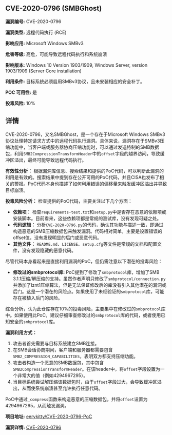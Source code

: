 ## CVE-2020-0796 (SMBGhost)

**漏洞编号:** CVE-2020-0796

**漏洞类型:** 远程代码执行 (RCE)

**影响应用:** Microsoft Windows SMBv3

**危害等级:** 高危，可能导致远程代码执行和系统崩溃

**影响版本:** Windows 10 Version 1903/1909, Windows Server, version 1903/1909 (Server Core installation)

**利用条件:** 目标系统必须启用SMBv3协议，且未安装相应的安全补丁。

**POC 可用性:** 是

**投毒风险:** 10%

## 详情

CVE-2020-0796，又名SMBGhost，是一个存在于Microsoft Windows SMBv3协议处理特定请求方式中的远程代码执行漏洞。具体来说，漏洞存在于SMBv3压缩功能中，当客户端或服务器协商压缩功能时，可以通过发送特制的SMB数据包，利用`SMB2CompressionTransformHeader`中的`offset`字段的越界访问，导致缓冲区溢出，最终可能导致远程代码执行。

**有效性分析：**
根据漏洞库信息、搜索结果和提供的PoC代码，可以判断此漏洞的利用是有效的。搜索结果中提到存在公开可用的PoC代码，并且CISA也发布了相关的警报。PoC代码本身也描述了如何利用错误的偏移量来触发缓冲区溢出并导致目标崩溃。

**投毒风险分析：**
检查提供的PoC代码，主要关注以下几个方面：

*   **依赖项：** 检查`requirements-test.txt`和`setup.py`中是否存在恶意的依赖项或安装脚本。目前看来，这些依赖项都是常规的测试库，没有发现可疑之处。
*   **代码逻辑：** 分析`CVE-2020-0796.py`的代码，确认其功能与描述一致，即通过构造恶意的SMB压缩数据包来触发漏洞。代码相对简单，主要是设置错误的offset值，没有发现明显的后门或恶意代码。
*   **其他文件：** `README.md`、`LICENSE`、`setup.cfg`等文件是常规的文档和配置文件，没有发现隐藏的恶意代码。

尽管代码本身看起来是直接利用漏洞的PoC，但仍需注意以下潜在的投毒风险：

*   **修改过的smbprotocol库:** PoC提到了修改了`smbprotocol`库，增加了SMB 3.1.1压缩/解压缩的支持。虽然作者声明只修改了`smbprotocol/connection.py`并添加了lznt1压缩算法，但是无法保证修改后的库没有引入其他潜在的漏洞或后门。这是一个潜在的风险点。如果使用了未经验证的`smbprotocol`库，可能存在被植入后门的风险。

综合分析，认为此仓库存在10%的投毒风险，主要集中在修改过的`smbprotocol`库中。如果使用此PoC，建议仔细审查修改过的`smbprotocol`库的代码，或者使用已知安全的`smbprotocol`库。

**漏洞利用方式：**

1.  攻击者首先需要与目标系统建立SMB连接。
2.  在SMB会话协商期间，客户端和服务器都需要包含`SMB2_COMPRESSION_CAPABILITIES`，表明双方都支持压缩功能。
3.  攻击者构造一个恶意的SMB数据包，其中包含`SMB2CompressionTransformHeader`。在该header中，将`offset`字段设置为一个非常大的值（例如4294967295）。
4.  当目标系统尝试解压缩该数据包时，由于`offset`字段过大，会导致缓冲区溢出，从而使系统崩溃甚至允许执行任意代码。

PoC中通过`_compress`函数来构造恶意的压缩数据包，并将`offset`设置为4294967295，从而触发漏洞。

**项目地址:** [eerykitty/CVE-2020-0796-PoC](https://github.com/eerykitty/CVE-2020-0796-PoC)

**漏洞详情:** [CVE-2020-0796](https://nvd.nist.gov/vuln/detail/CVE-2020-0796)